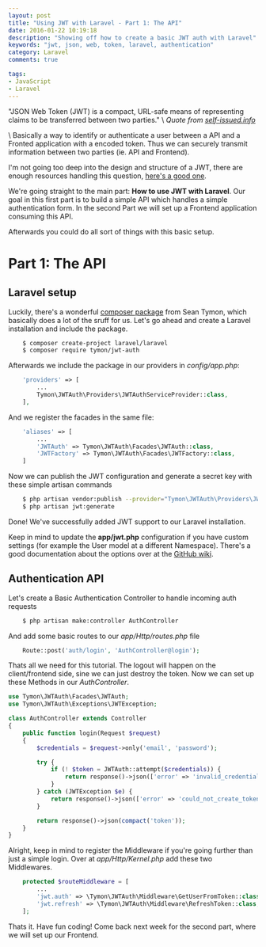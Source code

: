 ```yaml
---
layout: post
title: "Using JWT with Laravel - Part 1: The API"
date: 2016-01-22 10:19:18
description: "Showing off how to create a basic JWT auth with Laravel"
keywords: "jwt, json, web, token, laravel, authentication"
category: Laravel
comments: true

tags:
- JavaScript
- Laravel
---
```


"JSON Web Token (JWT) is a compact, URL-safe means of representing claims to be transferred between two parties." \\
*Quote from [self-issued.info](http://self-issued.info/docs/draft-ietf-oauth-json-web-token.html)* 

\\
Basically a way to identify or authenticate a user between a API and a Fronted application with a encoded token.
Thus we can securely transmit information between two parties (ie. API and Frontend).

I'm not going too deep into the design and structure of a JWT, there are enough resources handling this question, [here's a good one](https://jwt.io/introduction/).

We're going straight to the main part: **How to use JWT with Laravel**.
Our goal in this first part is to build a simple API which handles a simple authentication form.
In the second Part we will set up a Frontend application consuming this API.

Afterwards you could do all sort of things with this basic setup.

# Part 1: The API

## Laravel setup

Luckily, there's a wonderful [composer package](https://github.com/tymondesigns/jwt-auth) from Sean Tymon, which basically does a lot of the sruff for us.
Let's go ahead and create a Laravel installation and include the package.

~~~bash
    $ composer create-project laravel/laravel
    $ composer require tymon/jwt-auth
~~~

Afterwards we include the package in our providers in *config/app.php*:

~~~php
    'providers' => [
        ...
        Tymon\JWTAuth\Providers\JWTAuthServiceProvider::class,
    ],
~~~

And we register the facades in the same file:

~~~php
    'aliases' => [
        ...
        'JWTAuth' => Tymon\JWTAuth\Facades\JWTAuth::class,
        'JWTFactory' => Tymon\JWTAuth\Facades\JWTFactory::class,
    ]
~~~

Now we can publish the JWT configuration and generate a secret key with these simple artisan commands

~~~bash
    $ php artisan vendor:publish --provider="Tymon\JWTAuth\Providers\JWTAuthServiceProvider"
    $ php artisan jwt:generate
~~~

Done! We've successfully added JWT support to our Laravel installation.

Keep in mind to update the **app/jwt.php** configuration if you have custom settings (for example the User model at a different Namespace).
There's a good documentation about the options over at the [GitHub wiki](https://github.com/tymondesigns/jwt-auth/wiki/Configuration).

## Authentication API
Let's create a Basic Authentication Controller to handle incoming auth requests

~~~bash
    $ php artisan make:controller AuthController
~~~

And add some basic routes to our *app/Http/routes.php* file

~~~php
    Route::post('auth/login', 'AuthController@login');
~~~

Thats all we need for this tutorial.
The logout will happen on the client/frontend side, sine we can just destroy the token.
Now we can set up these Methods in our *AuthController*.

~~~php
use Tymon\JWTAuth\Facades\JWTAuth;
use Tymon\JWTAuth\Exceptions\JWTException;

class AuthController extends Controller
{
    public function login(Request $request)
    {
        $credentials = $request->only('email', 'password');

        try {
            if (! $token = JWTAuth::attempt($credentials)) {
                return response()->json(['error' => 'invalid_credentials'], 401);
            }
        } catch (JWTException $e) {
            return response()->json(['error' => 'could_not_create_token'], 500);
        }

        return response()->json(compact('token'));
    }
}
~~~

Alright, keep in mind to register the Middleware if you're going further than just a simple login.
Over at *app/Http/Kernel.php* add these two Middlewares.

~~~php
    protected $routeMiddleware = [
        ...
        'jwt.auth' => \Tymon\JWTAuth\Middleware\GetUserFromToken::class,
        'jwt.refresh' => \Tymon\JWTAuth\Middleware\RefreshToken::class,
    ];
~~~

Thats it. Have fun coding! Come back next week for the second part, where we will set up our Frontend.
